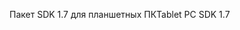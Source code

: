 <span data-ttu-id="afbba-101">Пакет SDK 1.7 для планшетных ПК</span><span class="sxs-lookup"><span data-stu-id="afbba-101">Tablet PC SDK 1.7</span></span>